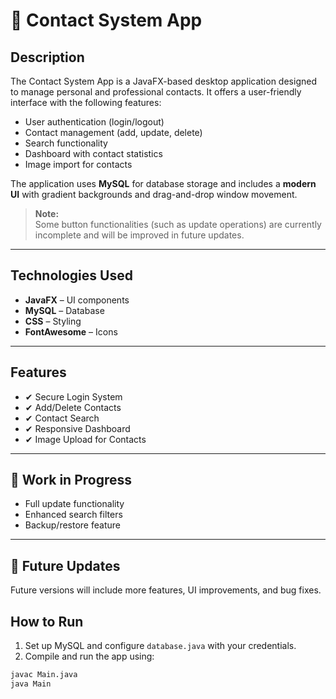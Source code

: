 # 📇 Contact System App

## Description
The Contact System App is a JavaFX-based desktop application designed to manage personal and professional contacts. It offers a user-friendly interface with the following features:

- User authentication (login/logout)
- Contact management (add, update, delete)
- Search functionality
- Dashboard with contact statistics
- Image import for contacts

The application uses **MySQL** for database storage and includes a **modern UI** with gradient backgrounds and drag-and-drop window movement.

> **Note:**  
> Some button functionalities (such as update operations) are currently incomplete and will be improved in future updates.

---

## Technologies Used

- **JavaFX** – UI components  
- **MySQL** – Database  
- **CSS** – Styling  
- **FontAwesome** – Icons  

---

## Features

- ✔ Secure Login System  
- ✔ Add/Delete Contacts  
- ✔ Contact Search  
- ✔ Responsive Dashboard  
- ✔ Image Upload for Contacts  

---

## 🚧 Work in Progress

- Full update functionality  
- Enhanced search filters  
- Backup/restore feature  

---
## 📌 Future Updates
Future versions will include more features, UI improvements, and bug fixes.

## How to Run

1. Set up MySQL and configure `database.java` with your credentials.
2. Compile and run the app using:

```bash
javac Main.java  
java Main
